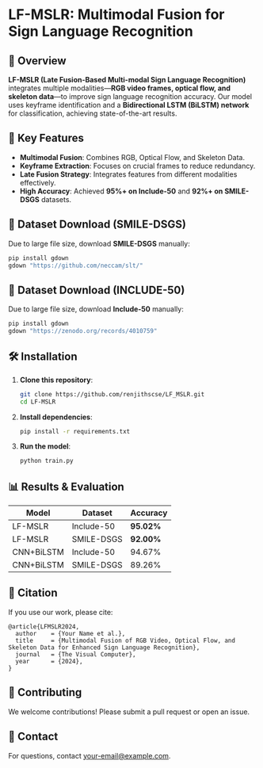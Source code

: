 # LF-MSLR: Multimodal Fusion for Sign Language Recognition

## 📌 Overview
**LF-MSLR (Late Fusion-Based Multi-modal Sign Language Recognition)** integrates multiple modalities—**RGB video frames, optical flow, and skeleton data**—to improve sign language recognition accuracy. Our model uses keyframe identification and a **Bidirectional LSTM (BiLSTM) network** for classification, achieving state-of-the-art results.

## 🚀 Key Features
- **Multimodal Fusion**: Combines RGB, Optical Flow, and Skeleton Data.
- **Keyframe Extraction**: Focuses on crucial frames to reduce redundancy.
- **Late Fusion Strategy**: Integrates features from different modalities effectively.
- **High Accuracy**: Achieved **95%+ on Include-50** and **92%+ on SMILE-DSGS** datasets.

## 📂 Dataset Download (SMILE-DSGS)
Due to large file size, download **SMILE-DSGS** manually:
```bash
pip install gdown
gdown "https://github.com/neccam/slt/"
```
## 📂 Dataset Download (INCLUDE-50)
Due to large file size, download **Include-50** manually:
```bash
pip install gdown
gdown "https://zenodo.org/records/4010759"
```


## 🛠 Installation
1. **Clone this repository**:
   ```bash
   git clone https://github.com/renjithscse/LF_MSLR.git
   cd LF-MSLR
   ```
2. **Install dependencies**:
   ```bash
   pip install -r requirements.txt
   ```
3. **Run the model**:
   ```bash
   python train.py
   ```

## 📊 Results & Evaluation
| Model           | Dataset        | Accuracy |
|----------------|---------------|----------|
| LF-MSLR        | Include-50     | **95.02%** |
| LF-MSLR        | SMILE-DSGS     | **92.00%** |
| CNN+BiLSTM     | Include-50     | 94.67% |
| CNN+BiLSTM     | SMILE-DSGS     | 89.26% |

## 📜 Citation
If you use our work, please cite:
```
@article{LFMSLR2024,
  author    = {Your Name et al.},
  title     = {Multimodal Fusion of RGB Video, Optical Flow, and Skeleton Data for Enhanced Sign Language Recognition},
  journal   = {The Visual Computer},
  year      = {2024},
}
```

## 🤝 Contributing
We welcome contributions! Please submit a pull request or open an issue.

## 📧 Contact
For questions, contact [your-email@example.com](mailto:your-email@example.com).


